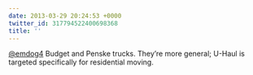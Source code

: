 ```yaml
---
date: 2013-03-29 20:24:53 +0000
twitter_id: 317794522400698368
title: ''
---
```




[@emdog4](https://twitter.com/emdog4) Budget and Penske trucks. They’re more general; U-Haul is targeted specifically for residential moving.
